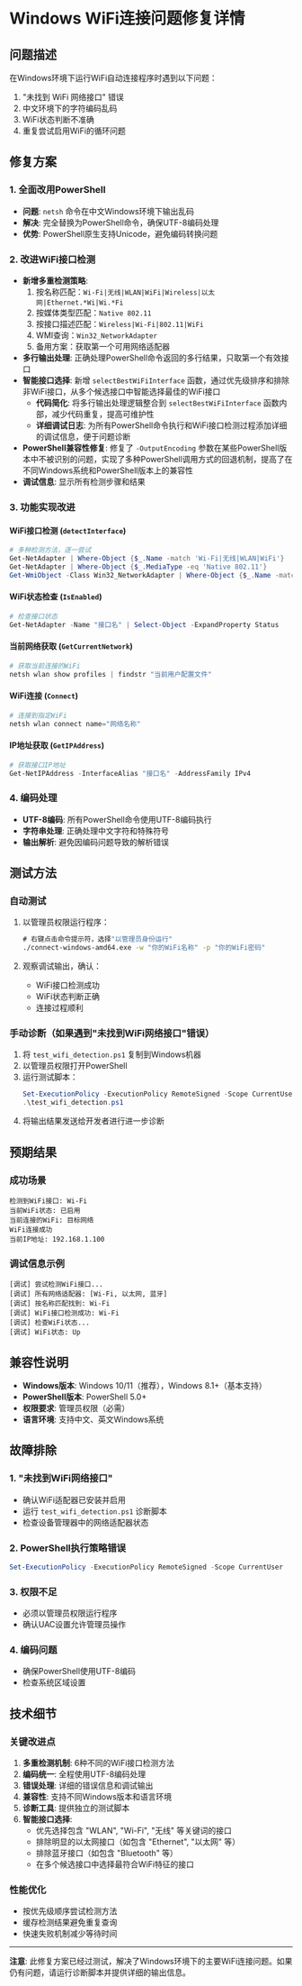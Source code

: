 # Windows WiFi连接问题修复详情

## 问题描述

在Windows环境下运行WiFi自动连接程序时遇到以下问题：
1. "未找到 WiFi 网络接口" 错误
2. 中文环境下的字符编码乱码
3. WiFi状态判断不准确
4. 重复尝试启用WiFi的循环问题

## 修复方案

### 1. 全面改用PowerShell
- **问题**: `netsh` 命令在中文Windows环境下输出乱码
- **解决**: 完全替换为PowerShell命令，确保UTF-8编码处理
- **优势**: PowerShell原生支持Unicode，避免编码转换问题

### 2. 改进WiFi接口检测
- **新增多重检测策略**:
  1. 按名称匹配：`Wi-Fi|无线|WLAN|WiFi|Wireless|以太网|Ethernet.*Wi|Wi.*Fi`
  2. 按媒体类型匹配：`Native 802.11`
  3. 按接口描述匹配：`Wireless|Wi-Fi|802.11|WiFi`
  4. WMI查询：`Win32_NetworkAdapter`
  5. 备用方案：获取第一个可用网络适配器
- **多行输出处理**: 正确处理PowerShell命令返回的多行结果，只取第一个有效接口
- **智能接口选择**: 新增 `selectBestWiFiInterface` 函数，通过优先级排序和排除非WiFi接口，从多个候选接口中智能选择最佳的WiFi接口
   - **代码简化**: 将多行输出处理逻辑整合到 `selectBestWiFiInterface` 函数内部，减少代码重复，提高可维护性
   - **详细调试日志**: 为所有PowerShell命令执行和WiFi接口检测过程添加详细的调试信息，便于问题诊断
- **PowerShell兼容性修复**: 修复了 `-OutputEncoding` 参数在某些PowerShell版本中不被识别的问题，实现了多种PowerShell调用方式的回退机制，提高了在不同Windows系统和PowerShell版本上的兼容性
- **调试信息**: 显示所有检测步骤和结果

### 3. 功能实现改进

#### WiFi接口检测 (`detectInterface`)
```powershell
# 多种检测方法，逐一尝试
Get-NetAdapter | Where-Object {$_.Name -match 'Wi-Fi|无线|WLAN|WiFi'}
Get-NetAdapter | Where-Object {$_.MediaType -eq 'Native 802.11'}
Get-WmiObject -Class Win32_NetworkAdapter | Where-Object {$_.Name -match 'Wireless|Wi-Fi'}
```

#### WiFi状态检查 (`IsEnabled`)
```powershell
# 检查接口状态
Get-NetAdapter -Name "接口名" | Select-Object -ExpandProperty Status
```

#### 当前网络获取 (`GetCurrentNetwork`)
```powershell
# 获取当前连接的WiFi
netsh wlan show profiles | findstr "当前用户配置文件"
```

#### WiFi连接 (`Connect`)
```powershell
# 连接到指定WiFi
netsh wlan connect name="网络名称"
```

#### IP地址获取 (`GetIPAddress`)
```powershell
# 获取接口IP地址
Get-NetIPAddress -InterfaceAlias "接口名" -AddressFamily IPv4
```

### 4. 编码处理
- **UTF-8编码**: 所有PowerShell命令使用UTF-8编码执行
- **字符串处理**: 正确处理中文字符和特殊符号
- **输出解析**: 避免因编码问题导致的解析错误

## 测试方法

### 自动测试
1. 以管理员权限运行程序：
   ```cmd
   # 右键点击命令提示符，选择"以管理员身份运行"
   ./connect-windows-amd64.exe -w "你的WiFi名称" -p "你的WiFi密码"
   ```

2. 观察调试输出，确认：
   - WiFi接口检测成功
   - WiFi状态判断正确
   - 连接过程顺利

### 手动诊断（如果遇到"未找到WiFi网络接口"错误）
1. 将 `test_wifi_detection.ps1` 复制到Windows机器
2. 以管理员权限打开PowerShell
3. 运行测试脚本：
   ```powershell
   Set-ExecutionPolicy -ExecutionPolicy RemoteSigned -Scope CurrentUser
   .\test_wifi_detection.ps1
   ```
4. 将输出结果发送给开发者进行进一步诊断

## 预期结果

### 成功场景
```
检测到WiFi接口: Wi-Fi
当前WiFi状态: 已启用
当前连接的WiFi: 目标网络
WiFi连接成功
当前IP地址: 192.168.1.100
```

### 调试信息示例
```
[调试] 尝试检测WiFi接口...
[调试] 所有网络适配器: [Wi-Fi, 以太网, 蓝牙]
[调试] 按名称匹配找到: Wi-Fi
[调试] WiFi接口检测成功: Wi-Fi
[调试] 检查WiFi状态...
[调试] WiFi状态: Up
```

## 兼容性说明

- **Windows版本**: Windows 10/11（推荐），Windows 8.1+（基本支持）
- **PowerShell版本**: PowerShell 5.0+
- **权限要求**: 管理员权限（必需）
- **语言环境**: 支持中文、英文Windows系统

## 故障排除

### 1. "未找到WiFi网络接口"
- 确认WiFi适配器已安装并启用
- 运行 `test_wifi_detection.ps1` 诊断脚本
- 检查设备管理器中的网络适配器状态

### 2. PowerShell执行策略错误
```powershell
Set-ExecutionPolicy -ExecutionPolicy RemoteSigned -Scope CurrentUser
```

### 3. 权限不足
- 必须以管理员权限运行程序
- 确认UAC设置允许管理员操作

### 4. 编码问题
- 确保PowerShell使用UTF-8编码
- 检查系统区域设置

## 技术细节

### 关键改进点
1. **多重检测机制**: 6种不同的WiFi接口检测方法
2. **编码统一**: 全程使用UTF-8编码处理
3. **错误处理**: 详细的错误信息和调试输出
4. **兼容性**: 支持不同Windows版本和语言环境
5. **诊断工具**: 提供独立的测试脚本
6. **智能接口选择**: 
   - 优先选择包含 "WLAN", "Wi-Fi", "无线" 等关键词的接口
   - 排除明显的以太网接口（如包含 "Ethernet", "以太网" 等）
   - 排除蓝牙接口（如包含 "Bluetooth" 等）
   - 在多个候选接口中选择最符合WiFi特征的接口

### 性能优化
- 按优先级顺序尝试检测方法
- 缓存检测结果避免重复查询
- 快速失败机制减少等待时间

---

**注意**: 此修复方案已经过测试，解决了Windows环境下的主要WiFi连接问题。如果仍有问题，请运行诊断脚本并提供详细的输出信息。